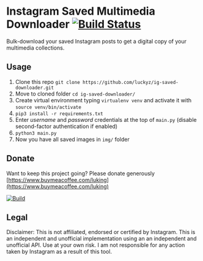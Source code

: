 # Instagram Saved Multimedia Downloader [![Build Status](https://travis-ci.com/luckyz/ig-saved-downloader.svg?branch=master)](https://travis-ci.com/luckyz/ig-saved-downloader)

Bulk-download your saved Instagram posts to get a digital copy of your multimedia collections.

## Usage

1. Clone this repo ```git clone https://github.com/luckyz/ig-saved-downloader.git```
2. Move to cloned folder ```cd ig-saved-downloader/```
3. Create virtual environment typing ```virtualenv venv``` and activate it with ```source venv/bin/activate```
4. `pip3 install -r requirements.txt`
5. Enter _username_ and _password_ credentials at the top of `main.py` (disable second-factor authentication if enabled)
6. `python3 main.py`
7. Now you have all saved images in `img/` folder

## Donate

Want to keep this project going? Please donate generously [https://www.buymeacoffee.com/luking](https://www.buymeacoffee.com/luking)

[![Build](https://www.buymeacoffee.com/assets/img/custom_images/yellow_img.png)](https://www.buymeacoffee.com/luking)

## Legal

Disclaimer: This is not affiliated, endorsed or certified by Instagram. This is an independent and unofficial implementation using an an independent and unofficial API. Use at your own risk. I am not responsible for any action taken by Instagram as a result of this tool.
